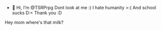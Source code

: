 - 👋 Hi, I’m @TSRPrpg
Dont look at me :)
I hate humanity >:(
And school sucks D:<
Thank you :D





Hey mom where's that milk?
